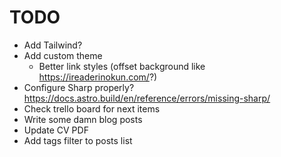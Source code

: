# TODO

- Add Tailwind?
- Add custom theme
  - Better link styles (offset background like https://ireaderinokun.com/?)
- Configure Sharp properly? https://docs.astro.build/en/reference/errors/missing-sharp/
- Check trello board for next items
- Write some damn blog posts
- Update CV PDF
- Add tags filter to posts list
